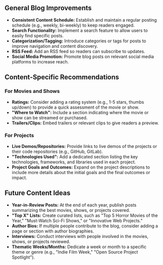 ## General Blog Improvements

- **Consistent Content Schedule:** Establish and maintain a regular posting schedule (e.g., weekly, bi-weekly) to keep readers engaged.
- **Search Functionality:** Implement a search feature to allow users to easily find specific posts.
- **Categorization/Tagging:** Introduce categories or tags for posts to improve navigation and content discovery.
- **RSS Feed:** Add an RSS feed so readers can subscribe to updates.
- **Social Media Promotion:** Promote blog posts on relevant social media platforms to increase reach.

## Content-Specific Recommendations

### For Movies and Shows

- **Ratings:** Consider adding a rating system (e.g., 1-5 stars, thumbs up/down) to provide a quick assessment of the movie or show.
- **"Where to Watch":** Include a section indicating where the movie or show can be streamed or purchased.
- **Trailers/Clips:** Embed trailers or relevant clips to give readers a preview.

### For Projects

- **Live Demos/Repositories:** Provide links to live demos of the projects or their code repositories (e.g., GitHub, GitLab).
- **"Technologies Used":** Add a dedicated section listing the key technologies, frameworks, and libraries used in each project.
- **Project Goals and Outcomes:** Expand on the project descriptions to include more details about the initial goals and the final outcomes or impact.

## Future Content Ideas

- **Year-in-Review Posts:** At the end of each year, publish posts summarizing the best movies, shows, or projects covered.
- **"Top X" Lists:** Create curated lists, such as "Top 5 Horror Movies of the Year," "Must-Watch Sci-Fi Shows," or "Innovative Web Projects."
- **Author Bios:** If multiple people contribute to the blog, consider adding a page or section with author biographies.
- **Interviews:** Conduct interviews with people involved in the movies, shows, or projects reviewed.
- **Thematic Weeks/Months:** Dedicate a week or month to a specific theme or genre (e.g., "Indie Film Week," "Open Source Project Spotlight").
